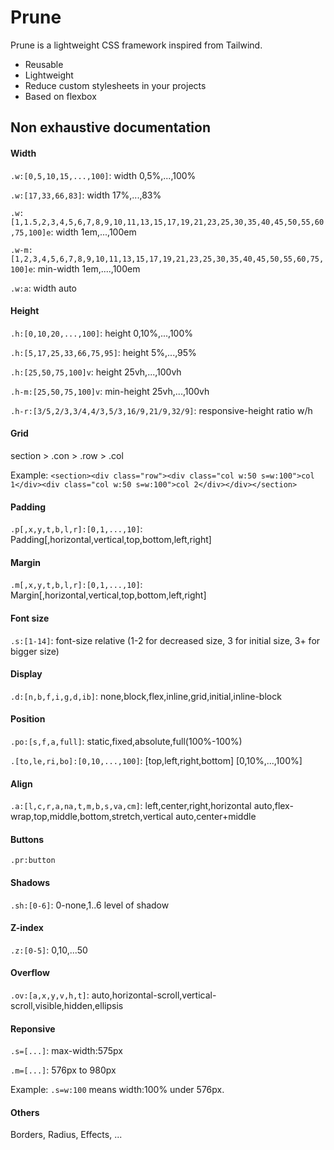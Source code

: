 # Prune

Prune is a lightweight CSS framework inspired from Tailwind.

- Reusable
- Lightweight
- Reduce custom stylesheets in your projects
- Based on flexbox

## Non exhaustive documentation
#### Width
`.w:[0,5,10,15,...,100]`: width 0,5%,...,100%

`.w:[17,33,66,83]`: width 17%,...,83%

`.w:[1,1.5,2,3,4,5,6,7,8,9,10,11,13,15,17,19,21,23,25,30,35,40,45,50,55,60,75,100]e`: width 1em,...,100em

`.w-m:[1,2,3,4,5,6,7,8,9,10,11,13,15,17,19,21,23,25,30,35,40,45,50,55,60,75,100]e`: min-width 1em,....,100em

`.w:a`: width auto

#### Height
`.h:[0,10,20,...,100]`: height 0,10%,...,100%

`.h:[5,17,25,33,66,75,95]`: height 5%,...,95%

`.h:[25,50,75,100]v`: height 25vh,...,100vh

`.h-m:[25,50,75,100]v`: min-height 25vh,...,100vh

`.h-r:[3/5,2/3,3/4,4/3,5/3,16/9,21/9,32/9]`: responsive-height ratio w/h

#### Grid
section > .con > .row > .col

Example: `<section><div class="row"><div class="col w:50 s=w:100">col 1</div><div class="col w:50 s=w:100">col 2</div></div></section>`

#### Padding
`.p[,x,y,t,b,l,r]:[0,1,...,10]`: Padding[,horizontal,vertical,top,bottom,left,right]

#### Margin
`.m[,x,y,t,b,l,r]:[0,1,...,10]`: Margin[,horizontal,vertical,top,bottom,left,right]

#### Font size
`.s:[1-14]`: font-size relative (1-2 for decreased size, 3 for initial size, 3+ for bigger size)

#### Display
`.d:[n,b,f,i,g,d,ib]`: none,block,flex,inline,grid,initial,inline-block

#### Position
`.po:[s,f,a,full]`: static,fixed,absolute,full(100%-100%)

`.[to,le,ri,bo]:[0,10,...,100]`: [top,left,right,bottom] [0,10%,...,100%]

#### Align
`.a:[l,c,r,a,na,t,m,b,s,va,cm]`: left,center,right,horizontal auto,flex-wrap,top,middle,bottom,stretch,vertical auto,center+middle

#### Buttons
`.pr:button`

#### Shadows
`.sh:[0-6]`: 0-none,1..6 level of shadow

#### Z-index
`.z:[0-5]`: 0,10,...50

#### Overflow
`.ov:[a,x,y,v,h,t]`: auto,horizontal-scroll,vertical-scroll,visible,hidden,ellipsis

#### Reponsive
`.s=[...]`: max-width:575px

`.m=[...]`: 576px to 980px

Example: `.s=w:100` means width:100% under 576px.

#### Others
Borders, Radius, Effects, ...
